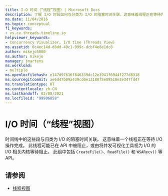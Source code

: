 ```yaml
---
title: I-O 时间（“线程”视图）| Microsoft Docs
description: 了解 I/O 时段如何与分类为 I/O 的阻塞时间关联，这意味着线程正在等待完成 I/O 操作。
ms.date: 11/04/2016
ms.topic: conceptual
f1_keywords:
- vs.cv.threads.timeline.io
helpviewer_keywords:
- Concurrency Visualizer, I/O time (Threads View)
ms.assetid: 0c4ec14d-d8dd-49c1-999c-dcbf4e8e1dc8
author: mikejo5000
ms.author: mikejo
manager: jmartens
ms.workload:
- multiple
ms.openlocfilehash: e147d97616f846339dc12e3941f6944f277d8318
ms.sourcegitcommit: ae6d47b09a439cd0e13180f5e89510e3e347fd47
ms.translationtype: HT
ms.contentlocale: zh-CN
ms.lasthandoff: 02/08/2021
ms.locfileid: "99906858"
---
```

# <a name="io-time-threads-view"></a>I/O 时间（“线程”视图）
时间线中的这些段与归类为 I/O 的阻塞时间关联。 这意味着一个线程正在等待 I/O 操作完成。 此线程可能已在 API 中被阻止，或由将并发可视化工具视为 I/O 的 I/O 相关内核等待阻止。 此组中包括 `CreateFile()`、`ReadFile()` 和 `WSARecv()` 等 API。

## <a name="see-also"></a>请参阅
- [线程视图](../profiling/threads-view-parallel-performance.md)